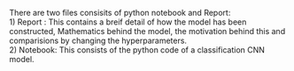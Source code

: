There are two files consisits of python notebook and Report: 
</br> 1) Report : This contains a breif detail of how the model has been constructed, Mathematics behind the model, the motivation behind this and comparisions by changing the hyperparameters.
</br> 2) Notebook: This consists of the python code of a classification CNN model. 
